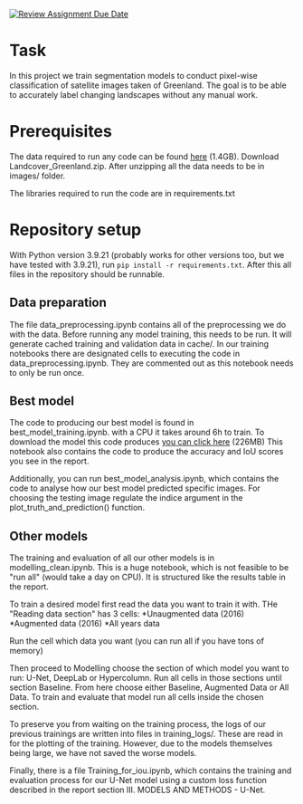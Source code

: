[![Review Assignment Due Date](https://classroom.github.com/assets/deadline-readme-button-22041afd0340ce965d47ae6ef1cefeee28c7c493a6346c4f15d667ab976d596c.svg)](https://classroom.github.com/a/UDdkOEMs)

# Task
In this project we train segmentation models to conduct pixel-wise classification of satellite images taken of Greenland. The goal is to be able to accurately label changing landscapes without any manual work.


# Prerequisites
The data required to run any code can be found [here](https://enacshare.epfl.ch/bY2wS5TcA4CefGks7NtXg) (1.4GB). Download Landcover_Greenland.zip. After unzipping all the data needs to be in images/ folder.

The libraries required to run the code are in requirements.txt

# Repository setup
With Python version 3.9.21 (probably works for other versions too, but we have tested with 3.9.21), run ```pip install -r requirements.txt```.
After this all files in the repository should be runnable.

## Data preparation
The file data_preprocessing.ipynb contains all of the preprocessing we do with the data. Before running any model training, this needs to be run. It will generate cached training and validation data in cache/. In our training notebooks there are designated cells to executing the code in data_preprocessing.ipynb. They are commented out as this notebook needs to only be run once.

## Best model
The code to producing our best model is found in best_model_training.ipynb. with a CPU it takes around 6h to train. To download the model this code produces 
[you can click here](https://epflch-my.sharepoint.com/:u:/g/personal/rasmus_veski_epfl_ch/EVNf9gKOXrRPph5S3I4-jWQBvgB6pU3lz1u-sMCdNcEPtQ?e=uyQCDC) (226MB)
This notebook also contains the code to produce the accuracy and IoU scores you see in the report.

Additionally, you can run best_model_analysis.ipynb, which contains the code to analyse how our best model predicted specific images. For choosing the testing image regulate the  indice argument in the plot_truth_and_prediction() function.

## Other models
The training and evaluation of all our other models is in modelling_clean.ipynb. This is a huge notebook, which is not feasible to be "run all" (would take a day on CPU). It is structured like the results table in the report.

To train a desired model first read the data you want to train it with. THe "Reading data section" has 3 cells:
*Unaugmented data (2016)
*Augmented data (2016)
*All years data

Run the cell which data you want (you can run all if you have tons of memory)

Then proceed to Modelling choose the section of which model you want to run: U-Net, DeepLab or Hypercolumn. Run all cells in those sections until section Baseline. From here choose either Baseline, Augmented Data or All Data. To train and evaluate that model run all cells inside the chosen section.

To preserve you from waiting on the training process, the logs of our previous trainings are written into files in training_logs/. These are read in for the plotting of the training. However, due to the models themselves being large, we have not saved the worse models.

Finally, there is a file Training_for_iou.ipynb, which contains the training and evaluation process for our U-Net model using a custom loss function described in the report section III. MODELS AND METHODS - U-Net.
